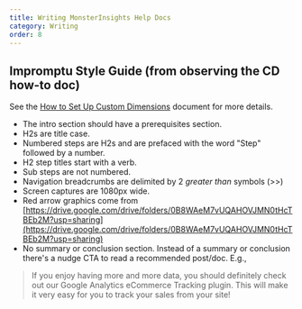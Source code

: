 ```yaml
---
title: Writing MonsterInsights Help Docs
category: Writing
order: 8
---
```


## Impromptu Style Guide (from observing the CD how-to doc)

See the [How to Set Up Custom Dimensions](https://www.monsterinsights.com/docs/how-do-i-set-up-custom-dimensions/) document for more details.

- The intro section should have a prerequisites section.
- H2s are title case.
- Numbered steps are H2s and are prefaced with the word "Step" followed by a number.
- H2 step titles start with a verb.
- Sub steps are not numbered.
- Navigation breadcrumbs are delimited by 2 _greater than_ symbols (>>)
- Screen captures are 1080px wide.
- Red arrow graphics come from
[https://drive.google.com/drive/folders/0B8WAeM7vUQAHOVJMN0tHcTBEb2M?usp=sharing](https://drive.google.com/drive/folders/0B8WAeM7vUQAHOVJMN0tHcTBEb2M?usp=sharing)
- No summary or conclusion section. Instead of a summary or conclusion there's a nudge CTA to read a recommended post/doc. E.g.,

<blockquote>
If you enjoy having more and more data, you should definitely check out our Google Analytics eCommerce Tracking plugin. This will make it very easy for you to track your sales from your site!
</blockquote>
